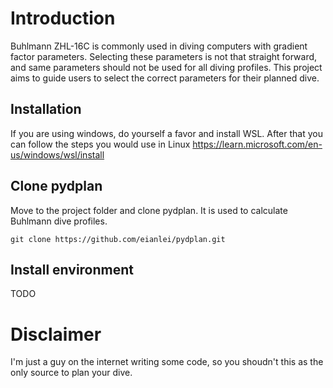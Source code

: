 # Introduction
Buhlmann ZHL-16C is commonly used in diving computers with gradient factor parameters. Selecting these parameters is not that straight forward, and same parameters should not be used for all diving profiles. This project aims to guide users to select the correct parameters for their planned dive.

## Installation

If you are using windows, do yourself a favor and install WSL. After that you can follow the steps you would use in Linux https://learn.microsoft.com/en-us/windows/wsl/install

## Clone pydplan

Move to the project folder and clone pydplan. It is used to calculate Buhlmann dive profiles.

`git clone https://github.com/eianlei/pydplan.git`

## Install environment

TODO

# Disclaimer

I'm just a guy on the internet writing some code, so you shoudn't this as the only source to plan your dive.
